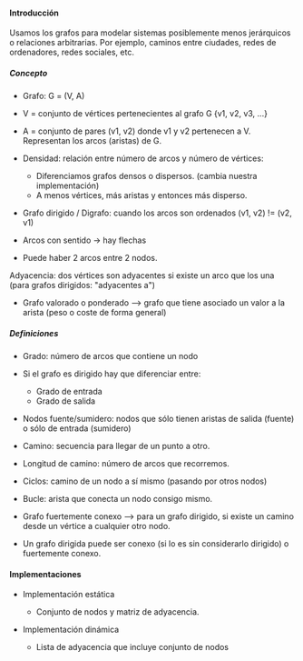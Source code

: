 #### Introducción
Usamos los grafos para modelar sistemas posiblemente menos jerárquicos o relaciones arbitrarias. Por ejemplo, caminos entre ciudades, redes de ordenadores, redes sociales, etc.

##### Concepto
- Grafo: G = (V, A)
- V = conjunto de vértices pertenecientes al grafo G {v1, v2, v3, ...}
- A = conjunto de pares (v1, v2) donde v1 y v2 pertenecen a V. Representan los arcos (aristas) de G.

- Densidad: relación entre número de arcos y número de vértices:
	- Diferenciamos grafos densos o dispersos. (cambia nuestra implementación)
	- A menos vértices, más aristas y entonces más disperso.

- Grafo dirigido / Digrafo: cuando los arcos son ordenados (v1, v2) != (v2, v1)
- Arcos con sentido -> hay flechas
- Puede haber 2 arcos entre 2 nodos.

Adyacencia: dos vértices son adyacentes si existe un arco que los una (para grafos dirigidos: "adyacentes a")

- Grafo valorado o ponderado --> grafo que tiene asociado un valor a la arista (peso o coste de forma general)

##### Definiciones
- Grado: número de arcos que contiene un nodo
- Si el grafo es dirigido hay que diferenciar entre:
	- Grado de entrada
	- Grado de salida
- Nodos fuente/sumidero: nodos que sólo tienen aristas de salida (fuente) o sólo de entrada (sumidero)
- Camino: secuencia para llegar de un punto a otro.
- Longitud de camino: número de arcos que recorremos.
- Ciclos: camino de un nodo a sí mismo (pasando por otros nodos)
- Bucle: arista que conecta un nodo consigo mismo.

- Grafo fuertemente conexo --> para un grafo dirigido, si existe un camino desde un vértice a cualquier otro nodo. 
- Un grafo dirigida puede ser conexo (si lo es sin considerarlo dirigido) o fuertemente conexo.
#### Implementaciones 

- Implementación estática 
	- Conjunto de nodos y matriz de adyacencia.

- Implementación dinámica
	- Lista de adyacencia que incluye conjunto de nodos




